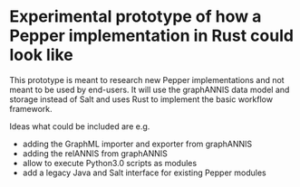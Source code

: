 # Experimental prototype of how a Pepper implementation in Rust could look like

This prototype is meant to research new Pepper implementations and not meant to be used by end-users.
It will use the graphANNIS data model and storage instead of Salt and uses Rust to implement the basic workflow framework.

Ideas what could be included are e.g.
- adding the GraphML importer and exporter from graphANNIS
- adding the relANNIS from graphANNIS
- allow to execute Python3.0 scripts as modules
- add a legacy Java and Salt interface for existing Pepper modules